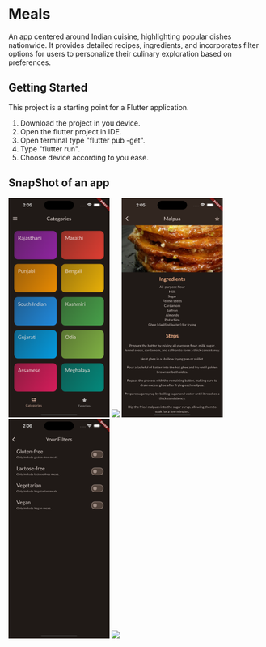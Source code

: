 # Meals

An app centered around Indian cuisine, highlighting popular dishes nationwide. It provides detailed recipes, ingredients, and incorporates filter options for users to personalize their culinary exploration based on preferences.

## Getting Started

This project is a starting point for a Flutter application.

1. Download the project in you device.
2. Open the flutter project in IDE.
3. Open terminal type "flutter pub -get".
4. Type "flutter run".
5. Choose device according to you ease.

## SnapShot of an app
<img src="Snapshots/1.png" width=200></img>
<img src="Snapshots/2.png" width=200></img>
<img src="Snapshots/3.png" width=200></img>
<img src="Snapshots/4.png" width=200></img>
<img src="Snapshots/5.png" width=200></img>


